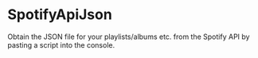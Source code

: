 # SpotifyApiJson
Obtain the JSON file for your playlists/albums etc. from the Spotify API by pasting a script into the console.
